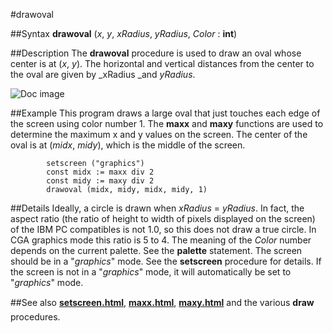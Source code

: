 
#drawoval

##Syntax
**drawoval** (_x_, _y_, _xRadius_, _yRadius_, _Color_ : **int**)



##Description
The **drawoval** procedure is used to draw an oval whose center is at (_x_, _y_). The horizontal and vertical distances from the center to the oval are given by _xRadius _and _yRadius_.

![Doc image](drawoval01.gif)


##Example
This program draws a large oval that just touches each edge of the screen using color number 1. The **maxx** and **maxy** functions are used to determine the maximum x and y values on the screen. The center of the oval is at (_midx_, _midy_), which is the middle of the screen.


            setscreen ("graphics")
            const midx := maxx div 2
            const midy := maxy div 2
            drawoval (midx, midy, midx, midy, 1)
##Details
Ideally, a circle is drawn when _xRadius_ = _yRadius_. In fact, the aspect ratio (the ratio of height to width of pixels displayed on the screen) of the IBM PC compatibles is not 1.0, so this does not draw a true circle. In CGA graphics mode this ratio is 5 to 4.
The meaning of the _Color_ number depends on the current palette. See the **palette** statement.
The screen should be in a "_graphics_" mode. See the **setscreen** procedure for details. If the screen is not in a "_graphics_" mode, it will automatically be set to "_graphics_" mode.



##See also
**[setscreen.html](setscreen)**, **[maxx.html](maxx)**, **[maxy.html](maxy)** and the various **draw&#133;** procedures.



